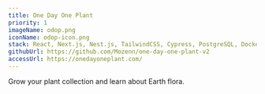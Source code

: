 ```yaml
---
title: One Day One Plant
priority: 1
imageName: odop.png
iconName: odop-icon.png
stack: React, Next.js, Nest.js, TailwindCSS, Cypress, PostgreSQL, Docker, Nginx, OVH, Github Actions
githubUrl: https://github.com/Mozenn/one-day-one-plant-v2
accessUrl: https://onedayoneplant.com/
---
```


Grow your plant collection and learn about Earth flora.
